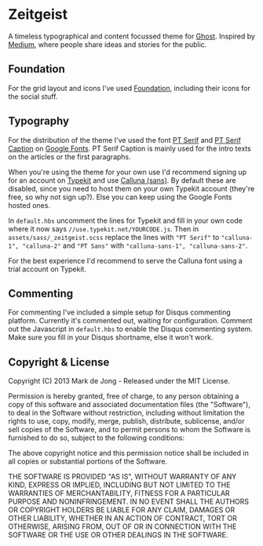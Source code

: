 # Zeitgeist

A timeless typographical and content focussed theme for [Ghost](http://github.com/tryghost/ghost/). Inspired by [Medium](http://www.medium.com), where people share ideas and stories for the public.

## Foundation

For the grid layout and icons I've used [Foundation](http://foundation.zurb.com), including their icons for the social stuff.

## Typography

For the distribution of the theme I've used the font [PT Serif](http://www.google.com/fonts/specimen/PT+Serif) and [PT Serif Caption](http://www.google.com/fonts/specimen/PT+Serif+Caption) on [Google Fonts](http://www.google.com/fonts). PT Serif Caption is mainly used for the intro texts on the articles or the first paragraphs.

When you're using the theme for your own use I'd recommend signing up for an account on [Typekit](http://typekit.com) and use [Calluna (sans)](http://www.exljbris.com/calluna.html). By default these are disabled, since you need to host them on your own Typekit account (they're free, so why not sign up?). Else you can keep using the Google Fonts hosted ones.

In `default.hbs` uncomment the lines for Typekit and fill in your own code where it now says `//use.typekit.net/YOURCODE.js`. Then in `assets/sass/_zeitgeist.scss` replace the lines with `"PT Serif"` to `"calluna-1", "calluna-2"` and `"PT Sans"` with `"calluna-sans-1", "calluna-sans-2"`.

For the best experience I'd recommend to serve the Calluna font using a trial account on Typekit.

## Commenting

For commenting I've included a simple setup for Disqus commenting platform. Currently it's commented out, waiting for configuration. Comment out the Javascript in `default.hbs` to enable the Disqus commenting system. Make sure you fill in your Disqus shortname, else it won't work.


## Copyright & License

Copyright (C) 2013 Mark de Jong - Released under the MIT License.

Permission is hereby granted, free of charge, to any person obtaining a copy of this software and associated documentation files (the "Software"), to deal in the Software without restriction, including without limitation the rights to use, copy, modify, merge, publish, distribute, sublicense, and/or sell copies of the Software, and to permit persons to whom the Software is furnished to do so, subject to the following conditions:

The above copyright notice and this permission notice shall be included in all copies or substantial portions of the Software.

THE SOFTWARE IS PROVIDED "AS IS", WITHOUT WARRANTY OF ANY KIND, EXPRESS OR IMPLIED, INCLUDING BUT NOT LIMITED TO THE WARRANTIES OF MERCHANTABILITY, FITNESS FOR A PARTICULAR PURPOSE AND
NONINFRINGEMENT. IN NO EVENT SHALL THE AUTHORS OR COPYRIGHT HOLDERS BE LIABLE FOR ANY CLAIM, DAMAGES OR OTHER LIABILITY, WHETHER IN AN ACTION OF CONTRACT, TORT OR OTHERWISE, ARISING FROM, OUT OF OR IN CONNECTION WITH THE SOFTWARE OR THE USE OR OTHER DEALINGS IN THE SOFTWARE.
